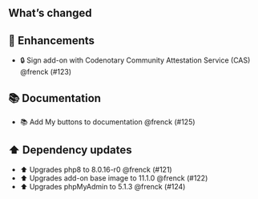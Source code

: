## What’s changed

## 🚀 Enhancements

- 🔒 Sign add-on with Codenotary Community Attestation Service (CAS) @frenck (#123)

## 📚 Documentation

- 📚 Add My buttons to documentation @frenck (#125)

## ⬆️ Dependency updates

- ⬆️ Upgrades php8 to 8.0.16-r0 @frenck (#121)
- ⬆️ Upgrades add-on base image to 11.1.0 @frenck (#122)
- ⬆️ Upgrades phpMyAdmin to 5.1.3 @frenck (#124)
